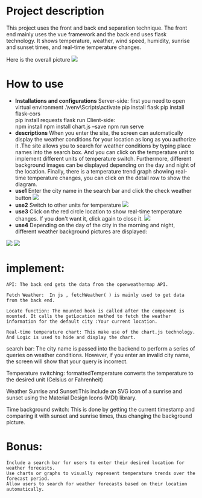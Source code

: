 # Project description
This project uses the front and back end separation technique. The front end mainly uses the vue framework and the back end uses flask technology. 
It shows temperature, weather, wind speed, humidity, sunrise and sunset times, and real-time temperature changes.

Here is the overall picture
<img src="src/assets/readmepicture/1.jpg">

# How to use
  + **Installations and configurations**
  Server-side:
     first you need to open virtual environment 
      .\venv\Scripts\activate 
      pip install flask
      pip install flask-cors       
      pip install requests 
      flask run
  Client-side:     
     npm install
     npm install chart.js –save
     npm run serve
 + **descriptions**
 When you enter the site, the screen can automatically display the weather conditions for your location as long as you authorize it .The site allows you to search for weather conditions by typing place names into the search box. And you can click on the temperature unit to implement different units of temperature switch. Furthermore, different background images can be displayed depending on the day and night of the location. Finally, there is a temperature trend graph showing real-time temperature changes, you can click on the detail row to show the diagram.
+ **use1**
  Enter the city name in the search bar and click the check weather button  <img src="src/assets/readmepicture/2.jpg">
+ **use2**
  Switch to other units for temperature
  <img src="src/assets/readmepicture/3.jpg">
+ **use3**
  Click on the red circle location to show real-time temperature changes.
    If you don't want it, click again to close it.
    <img src="src/assets/readmepicture/4.jpg">
+ **use4**
Depending on the day of the city in the morning and night, different weather background pictures are displayed:
<img src="src/assets/readmepicture/5.jpg">
<img src="src/assets/readmepicture/6.jpg">

# implement:
    API: The back end gets the data from the openweathermap API.

    Fetch Weather:  In js , fetchWeather( ) is mainly used to get data from the back end.

    Locate function: The mounted hook is called after the component is mounted. It calls the getLocation method to fetch the weather information for the default city :Your current location.

    Real-time temperature chart: This make use of the chart.js technology. And Logic is used to hide and display the chart.

   search bar: The city name is passed into the backend to perform a series of queries on weather conditions. However, if you enter an invalid city name, the screen will show that your query is incorrect.

   Temperature switching: formattedTemperature converts the temperature to the desired unit (Celsius or Fahrenheit)

   Weather Sunrise and Sunset:This include an SVG icon of a sunrise and sunset using the Material Design Icons (MDI) library.

   Time background switch: This is done by getting the current timestamp and comparing it with sunset and sunrise times, thus changing the background picture.
    
    
# Bonus:
    Include a search bar for users to enter their desired location for weather forecasts.
    Use charts or graphs to visually represent temperature trends over the forecast period.
    Allow users to search for weather forecasts based on their location automatically.
